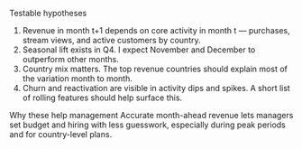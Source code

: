 Testable hypotheses

1) Revenue in month t+1 depends on core activity in month t — purchases, stream views, and active customers by country.
2) Seasonal lift exists in Q4. I expect November and December to outperform other months.
3) Country mix matters. The top revenue countries should explain most of the variation month to month.
4) Churn and reactivation are visible in activity dips and spikes. A short list of rolling features should help surface this.

Why these help management
Accurate month-ahead revenue lets managers set budget and hiring with less guesswork, especially during peak periods and for country-level plans.
